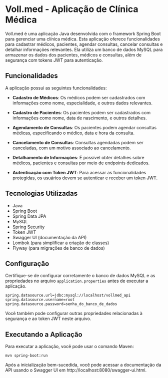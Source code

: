 # Voll.med - Aplicação de Clínica Médica

Voll.med é uma aplicação Java desenvolvida com o framework Spring Boot para gerenciar uma clínica médica. Esta aplicação oferece funcionalidades para cadastrar médicos, pacientes, agendar consultas, cancelar consultas e detalhar informações relevantes. Ela utiliza um banco de dados MySQL para armazenar os dados dos pacientes, médicos e consultas, além de segurança com tokens JWT para autenticação.

## Funcionalidades

A aplicação possui as seguintes funcionalidades:

- **Cadastro de Médicos**: Os médicos podem ser cadastrados com informações como nome, especialidade, e outros dados relevantes.

- **Cadastro de Pacientes**: Os pacientes podem ser cadastrados com informações como nome, data de nascimento, e outros detalhes.

- **Agendamento de Consultas**: Os pacientes podem agendar consultas médicas, especificando o médico, data e hora da consulta.

- **Cancelamento de Consultas**: Consultas agendadas podem ser canceladas, com um motivo associado ao cancelamento.

- **Detalhamento de Informações**: É possível obter detalhes sobre médicos, pacientes e consultas por meio de endpoints dedicados.

- **Autenticação com Token JWT**: Para acessar as funcionalidades protegidas, os usuários devem se autenticar e receber um token JWT.

## Tecnologias Utilizadas

- Java
- Spring Boot
- Spring Data JPA
- MySQL
- Spring Security
- Token JWT
- Swagger UI (documentação da API)
- Lombok (para simplificar a criação de classes)
- Flyway (para migrações de banco de dados)

## Configuração

Certifique-se de configurar corretamente o banco de dados MySQL e as propriedades no arquivo `application.properties` antes de executar a aplicação.

```properties
spring.datasource.url=jdbc:mysql://localhost/vollmed_api
spring.datasource.username=root
spring.datasource.password=senha_do_banco_de_dados
````
Você também pode configurar outras propriedades relacionadas à segurança e ao token JWT neste arquivo.

## Executando a Aplicação
Para executar a aplicação, você pode usar o comando Maven:
```
mvn spring-boot:run
```
Após a inicialização bem-sucedida, você pode acessar a documentação da API usando o Swagger UI em http://localhost:8080/swagger-ui.html.
